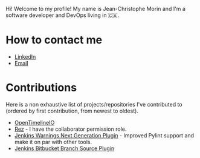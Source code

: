Hi! Welcome to my profile! My name is Jean-Christophe Morin and I'm a software developer and DevOps living in :canada:.

# How to contact me

* [LinkedIn](https://www.linkedin.com/in/jeanchristophemorin/)
* [Email](mailto:jean_christophe_morin@hotmail.com)

# Contributions

Here is a non exhaustive list of projects/repositories I've contributed to (ordered by first contribution, from newest to oldest).

* [OpenTimelineIO](https://github.com/AcademySoftwareFoundation/OpenTimelineIO)
* [Rez](https://github.com/AcademySoftwareFoundation/OpenTimelineIO) - I have the collaborator permission role.
* [Jenkins Warnings Next Generation Plugin](https://github.com/jenkinsci/warnings-ng-plugin) - Improved Pylint support and make it on par with other tools.
* [Jenkins Bitbucket Branch Source Plugin](https://github.com/jenkinsci/bitbucket-branch-source-plugin)
